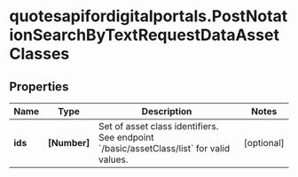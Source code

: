 # quotesapifordigitalportals.PostNotationSearchByTextRequestDataAssetClasses

## Properties

Name | Type | Description | Notes
------------ | ------------- | ------------- | -------------
**ids** | **[Number]** | Set of asset class identifiers. See endpoint &#x60;/basic/assetClass/list&#x60; for valid values. | [optional] 


